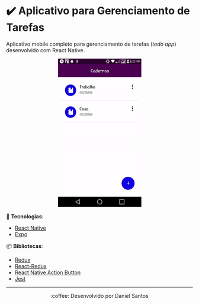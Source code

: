 # :heavy_check_mark: Aplicativo para Gerenciamento de Tarefas

Aplicativo mobile completo para gerenciamento de tarefas (*todo app*) desenvolvido com React Native.

<p align="center">
  <img src=".github/preview.gif" height="400px" alt="preview" />
</p>


:rocket: **Tecnologias**:

- [React Native](https://facebook.github.io/react-native/)
- [Expo](https://expo.io/)


:package: **Bibliotecas**:

- [Redux](https://redux.js.org/)
- [React-Redux](react-redux.js.org)
- [React Native Action Button](https://www.npmjs.com/package/react-native-action-button)
- [Jest](https://jestjs.io/docs/en/using-matchers)

---

<p align="center">:coffee: Desenvolvido por Daniel Santos</p>

